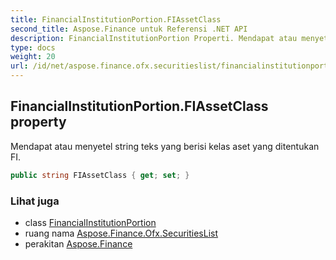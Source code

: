 ```yaml
---
title: FinancialInstitutionPortion.FIAssetClass
second_title: Aspose.Finance untuk Referensi .NET API
description: FinancialInstitutionPortion Properti. Mendapat atau menyetel string teks yang berisi kelas aset yang ditentukan FI.
type: docs
weight: 20
url: /id/net/aspose.finance.ofx.securitieslist/financialinstitutionportion/fiassetclass/
---
```

## FinancialInstitutionPortion.FIAssetClass property

Mendapat atau menyetel string teks yang berisi kelas aset yang ditentukan FI.

```csharp
public string FIAssetClass { get; set; }
```

### Lihat juga

* class [FinancialInstitutionPortion](../)
* ruang nama [Aspose.Finance.Ofx.SecuritiesList](../../financialinstitutionportion/)
* perakitan [Aspose.Finance](../../../)


